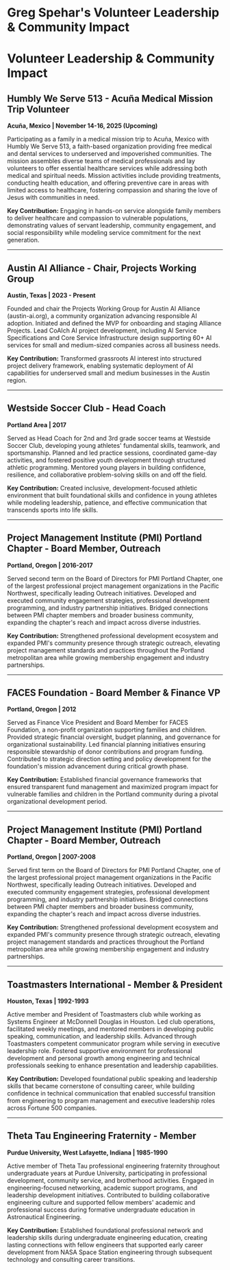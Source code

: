 

# Greg Spehar's Volunteer Leadership & Community Impact

# Volunteer Leadership & Community Impact

## **Humbly We Serve 513 - Acuña Medical Mission Trip Volunteer**
**Acuña, Mexico | November 14-16, 2025 (Upcoming)**

Participating as a family in a medical mission trip to Acuña, Mexico with Humbly We Serve 513, a faith-based organization providing free medical and dental services to underserved and impoverished communities. The mission assembles diverse teams of medical professionals and lay volunteers to offer essential healthcare services while addressing both medical and spiritual needs. Mission activities include providing treatments, conducting health education, and offering preventive care in areas with limited access to healthcare, fostering compassion and sharing the love of Jesus with communities in need.

**Key Contribution:** Engaging in hands-on service alongside family members to deliver healthcare and compassion to vulnerable populations, demonstrating values of servant leadership, community engagement, and social responsibility while modeling service commitment for the next generation.

---

## **Austin AI Alliance - Chair, Projects Working Group**
**Austin, Texas | 2023 - Present**

Founded and chair the Projects Working Group for Austin AI Alliance (austin-ai.org), a community organization advancing responsible AI adoption. Initiated and defined the MVP for onboarding and staging Alliance Projects. Lead CoAIch AI project development, including AI Service Specifications and Core Service Infrastructure design supporting 60+ AI services for small and medium-sized companies across all business needs.

**Key Contribution:** Transformed grassroots AI interest into structured project delivery framework, enabling systematic deployment of AI capabilities for underserved small and medium businesses in the Austin region.

---

## **Westside Soccer Club - Head Coach**
**Portland Area | 2017**

Served as Head Coach for 2nd and 3rd grade soccer teams at Westside Soccer Club, developing young athletes' fundamental skills, teamwork, and sportsmanship. Planned and led practice sessions, coordinated game-day activities, and fostered positive youth development through structured athletic programming. Mentored young players in building confidence, resilience, and collaborative problem-solving skills on and off the field.

**Key Contribution:** Created inclusive, development-focused athletic environment that built foundational skills and confidence in young athletes while modeling leadership, patience, and effective communication that transcends sports into life skills.

---

## **Project Management Institute (PMI) Portland Chapter - Board Member, Outreach**
**Portland, Oregon | 2016-2017**

Served second term on the Board of Directors for PMI Portland Chapter, one of the largest professional project management organizations in the Pacific Northwest, specifically leading Outreach initiatives. Developed and executed community engagement strategies, professional development programming, and industry partnership initiatives. Bridged connections between PMI chapter members and broader business community, expanding the chapter's reach and impact across diverse industries.

**Key Contribution:** Strengthened professional development ecosystem and expanded PMI's community presence through strategic outreach, elevating project management standards and practices throughout the Portland metropolitan area while growing membership engagement and industry partnerships.

---

## **FACES Foundation - Board Member & Finance VP**
**Portland, Oregon | 2012**

Served as Finance Vice President and Board Member for FACES Foundation, a non-profit organization supporting families and children. Provided strategic financial oversight, budget planning, and governance for organizational sustainability. Led financial planning initiatives ensuring responsible stewardship of donor contributions and program funding. Contributed to strategic direction setting and policy development for the foundation's mission advancement during critical growth phase.

**Key Contribution:** Established financial governance frameworks that ensured transparent fund management and maximized program impact for vulnerable families and children in the Portland community during a pivotal organizational development period.

---

## **Project Management Institute (PMI) Portland Chapter - Board Member, Outreach**
**Portland, Oregon | 2007-2008**

Served first term on the Board of Directors for PMI Portland Chapter, one of the largest professional project management organizations in the Pacific Northwest, specifically leading Outreach initiatives. Developed and executed community engagement strategies, professional development programming, and industry partnership initiatives. Bridged connections between PMI chapter members and broader business community, expanding the chapter's reach and impact across diverse industries.

**Key Contribution:** Strengthened professional development ecosystem and expanded PMI's community presence through strategic outreach, elevating project management standards and practices throughout the Portland metropolitan area while growing membership engagement and industry partnerships.

---

## **Toastmasters International - Member & President**
**Houston, Texas | 1992-1993**

Active member and President of Toastmasters club while working as Systems Engineer at McDonnell Douglas in Houston. Led club operations, facilitated weekly meetings, and mentored members in developing public speaking, communication, and leadership skills. Advanced through Toastmasters competent communicator program while serving in executive leadership role. Fostered supportive environment for professional development and personal growth among engineering and technical professionals seeking to enhance presentation and leadership capabilities.

**Key Contribution:** Developed foundational public speaking and leadership skills that became cornerstone of consulting career, while building confidence in technical communication that enabled successful transition from engineering to program management and executive leadership roles across Fortune 500 companies.

---

## **Theta Tau Engineering Fraternity - Member**
**Purdue University, West Lafayette, Indiana | 1985-1990**

Active member of Theta Tau professional engineering fraternity throughout undergraduate years at Purdue University, participating in professional development, community service, and brotherhood activities. Engaged in engineering-focused networking, academic support programs, and leadership development initiatives. Contributed to building collaborative engineering culture and supported fellow members' academic and professional success during formative undergraduate education in Astronautical Engineering.

**Key Contribution:** Established foundational professional network and leadership skills during undergraduate engineering education, creating lasting connections with fellow engineers that supported early career development from NASA Space Station engineering through subsequent technology and consulting career transitions.
